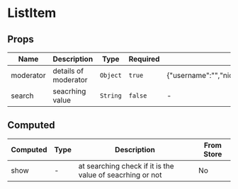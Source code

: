 # ListItem

## Props

<!-- @vuese:ListItem:props:start -->
|Name|Description|Type|Required|Default|
|---|---|---|---|---|
|moderator|details of moderator|`Object`|`true`|{"username":"","nickname":"","dateOfModeration":"","permissions":""}|
|search|seacrhing value|`String`|`false`|-|

<!-- @vuese:ListItem:props:end -->


## Computed

<!-- @vuese:ListItem:computed:start -->
|Computed|Type|Description|From Store|
|---|---|---|---|
|show|-|at searching check if it is the value of seacrhing or not|No|

<!-- @vuese:ListItem:computed:end -->



